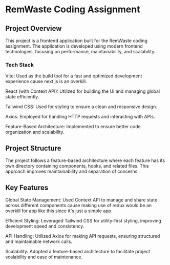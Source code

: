 # RemWaste Coding Assignment

## Project Overview

This project is a frontend application built for the RemWaste coding assignment. The application is developed using modern frontend technologies, focusing on performance, maintainability, and scalability.

### Tech Stack

Vite: Used as the build tool for a fast and optimized development experience cause next js is an overkill.

React (with Context API): Utilized for building the UI and managing global state efficiently.

Tailwind CSS: Used for styling to ensure a clean and responsive design.

Axios: Employed for handling HTTP requests and interacting with APIs.

Feature-Based Architecture: Implemented to ensure better code organization and scalability.

## Project Structure

The project follows a feature-based architecture where each feature has its own directory containing components, hooks, and related files. This approach improves maintainability and separation of concerns.


## Key Features

Global State Management: Used Context API to manage and share state across different components cause making use of redux would be an overkill for app like this since it's just a simple app.

Efficient Styling: Leveraged Tailwind CSS for utility-first styling, improving development speed and consistency.

API Handling: Utilized Axios for making API requests, ensuring structured and maintainable network calls.

Scalability: Adopted a feature-based architecture to facilitate project scalability and ease of maintenance.

